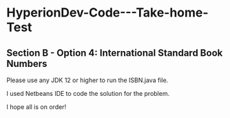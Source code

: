 # HyperionDev-Code---Take-home-Test
## Section B - Option 4: International Standard Book Numbers

Please use any JDK 12 or higher to run the ISBN.java file.

I used Netbeans IDE to code the solution for the problem. 

I hope all is on order!
